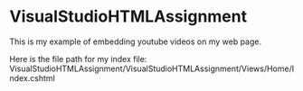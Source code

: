 # VisualStudioHTMLAssignment

This is my example of embedding youtube videos on my web page. 

Here is the file path for my index file:
VisualStudioHTMLAssignment/VisualStudioHTMLAssignment/Views/Home/Index.cshtml
